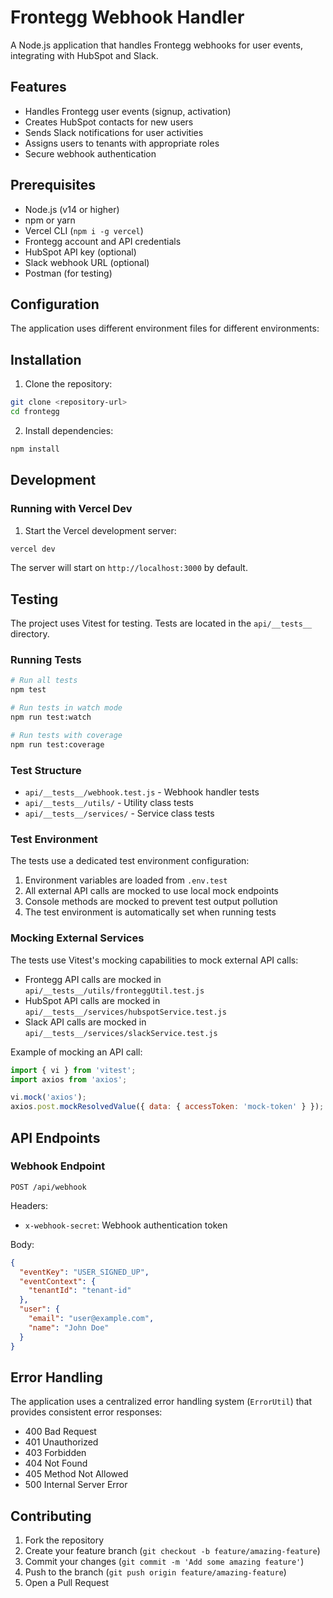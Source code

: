 # Frontegg Webhook Handler

A Node.js application that handles Frontegg webhooks for user events, integrating with HubSpot and Slack.

## Features

- Handles Frontegg user events (signup, activation)
- Creates HubSpot contacts for new users
- Sends Slack notifications for user activities
- Assigns users to tenants with appropriate roles
- Secure webhook authentication

## Prerequisites

- Node.js (v14 or higher)
- npm or yarn
- Vercel CLI (`npm i -g vercel`)
- Frontegg account and API credentials
- HubSpot API key (optional)
- Slack webhook URL (optional)
- Postman (for testing)

## Configuration

The application uses different environment files for different environments:

## Installation

1. Clone the repository:
```bash
git clone <repository-url>
cd frontegg
```

2. Install dependencies:
```bash
npm install
```

## Development

### Running with Vercel Dev

1. Start the Vercel development server:
```bash
vercel dev
```

The server will start on `http://localhost:3000` by default.

## Testing

The project uses Vitest for testing. Tests are located in the `api/__tests__` directory.

### Running Tests

```bash
# Run all tests
npm test

# Run tests in watch mode
npm run test:watch

# Run tests with coverage
npm run test:coverage
```

### Test Structure

- `api/__tests__/webhook.test.js` - Webhook handler tests
- `api/__tests__/utils/` - Utility class tests
- `api/__tests__/services/` - Service class tests

### Test Environment

The tests use a dedicated test environment configuration:
1. Environment variables are loaded from `.env.test`
2. All external API calls are mocked to use local mock endpoints
3. Console methods are mocked to prevent test output pollution
4. The test environment is automatically set when running tests

### Mocking External Services

The tests use Vitest's mocking capabilities to mock external API calls:

- Frontegg API calls are mocked in `api/__tests__/utils/fronteggUtil.test.js`
- HubSpot API calls are mocked in `api/__tests__/services/hubspotService.test.js`
- Slack API calls are mocked in `api/__tests__/services/slackService.test.js`

Example of mocking an API call:
```javascript
import { vi } from 'vitest';
import axios from 'axios';

vi.mock('axios');
axios.post.mockResolvedValue({ data: { accessToken: 'mock-token' } });
```

## API Endpoints

### Webhook Endpoint

```
POST /api/webhook
```

Headers:
- `x-webhook-secret`: Webhook authentication token

Body:
```json
{
  "eventKey": "USER_SIGNED_UP",
  "eventContext": {
    "tenantId": "tenant-id"
  },
  "user": {
    "email": "user@example.com",
    "name": "John Doe"
  }
}
```

## Error Handling

The application uses a centralized error handling system (`ErrorUtil`) that provides consistent error responses:

- 400 Bad Request
- 401 Unauthorized
- 403 Forbidden
- 404 Not Found
- 405 Method Not Allowed
- 500 Internal Server Error

## Contributing

1. Fork the repository
2. Create your feature branch (`git checkout -b feature/amazing-feature`)
3. Commit your changes (`git commit -m 'Add some amazing feature'`)
4. Push to the branch (`git push origin feature/amazing-feature`)
5. Open a Pull Request
